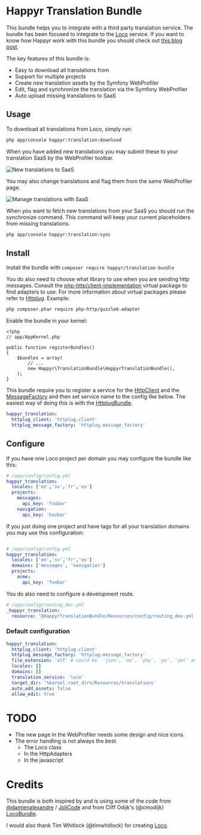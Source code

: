 # Happyr Translation Bundle

This bundle helps you to integrate with a third party translation service. The bundle has been focused to integrate to 
the [Loco](https://localise.biz) service. If you want to know how Happyr work with this bundle you should check out 
[this blog post](http://developer.happyr.com/how-happyr-work-with-symfony-translations).

The key features of this bundle is: 

* Easy to download all translations from
* Support for multiple projects
* Create new translation assets by the Symfony WebProfiler
* Edit, flag and synchronize the translation via the Symfony WebProfiler 
* Auto upload missing translations to SaaS 

## Usage

To download all translations from Loco, simply run:
``` bash
php app/console happyr:translation:download
```

When you have added new translations you may submit these to your translation SaaS by the WebProfiler toolbar.

![New translations to SaaS](src/Resources/doc/images/missing-translation-example.gif)

You may also change translations and flag them from the same WebProfiler page. 

![Manage translations with SaaS](src/Resources/doc/images/edit-flag-sync-example.gif)

When you want to fetch new translations from your SaaS you should run the synchronize command. This command will
keep your current placeholders from missing translations. 

``` bash
php app/console happyr:translation:sync
```

## Install

Install the bundle with `composer require happyr/translation-bundle`

You do also need to choose what library to use when you are sending http messages. Consult the [php-http/client-implementation](https://packagist.org/providers/php-http/client-implementation) virtual package to find adapters to use. For more information about virtual packages please refer to [Httplug](http://docs.httplug.io/en/latest/virtual-package/). Example:
```bash
php composer.phar require php-http/guzzle6-adapter
```
Enable the bundle in your kernel:

```
<?php
// app/AppKernel.php

public function registerBundles()
{
    $bundles = array(
        // ...
        new Happyr\TranslationBundle\HappyrTranslationBundle(),
    );
}
```

This bundle require you to register a service for the [HttpClient](https://github.com/php-http/httplug/blob/master/src/HttpClient.php)
and the [MessageFactory](https://github.com/php-http/message-factory/blob/master/src/MessageFactory.php) and then set 
service name to the config like below. The easiest way of doing this is with the [HttplugBundle](https://github.com/php-http/HttplugBundle).

``` yaml
happyr_translation:
  httplug_client: 'httplug.client'
  httplug_message_factory: 'httplug.message_factory'	
```

## Configure

If you have one Loco project per domain you may configure the bundle like this: 
``` yaml
# /app/config/config.yml
happyr_translation:
  locales: ['en','sv','fr','es']
  projects:
    messages:
      api_key: 'foobar' 
    navigation:
      api_key: 'bazbar' 
```

If you just doing one project and have tags for all your translation domains you may use this configuration:
``` yaml

# /app/config/config.yml
happyr_translation:
  locales: ['en','sv','fr','es']
  domains: ['messages', 'navigation']
  projects:
    acme:
      api_key: 'foobar'   
```

You do also need to configure a development route. 
``` yaml
# /app/config/routing_dev.yml
_happyr_translation:
  resource: '@HappyrTranslationBundle/Resources/config/routing_dev.yml'  
```

### Default configuration
``` yaml
happyr_translation:
  httplug_client: 'httplug.client'
  httplug_message_factory: 'httplug.message_factory'	
  file_extension: 'xlf' # could be  'json', 'mo', 'php', 'po', 'yml' and many more
  locales: []
  domains: []
  translation_service: 'loco'
  target_dir: '%kernel.root_dir%/Resources/translations'
  auto_add_assets: false
  allow_edit: true
```

# TODO

* The new page in the WebProfiler needs some design and nice icons.
* The error handling is not always the best. 
  * The Loco class
  * In the HttpAdapters
  * In the javascript
  

# Credits

This bundle is both inspired by and is using some of the code from [@damienalexandre](https://github.com/damienalexandre) / [JoliCode](http://jolicode.com/blog/translation-workflow-with-symfony2)
and from Cliff Odijk's (@cmodijk) [LocoBundle](https://github.com/JCID/JcidLocoBundle).

I would also thank Tim Whitlock (@timwhitlock) for creating [Loco](https://localise.biz).
